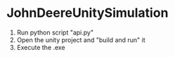# JohnDeereUnitySimulation

1. Run python script "api.py"
2. Open the unity project and "build and run" it
3. Execute the .exe
